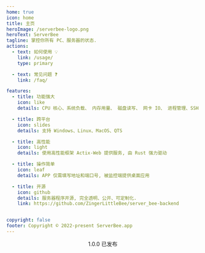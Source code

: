 ```yaml
---
home: true
icon: home
title: 主页
heroImage: /serverbee-logo.png
heroText: ServerBee
tagline: 掌控你所有 PC、服务器的状态.
actions:
  - text: 如何使用 💡
    link: /usage/
    type: primary

  - text: 常见问题 ❓
    link: /faq/

features:
  - title: 功能强大
    icon: like
    details: CPU 核心、系统负载、 内存用量、 磁盘读写、 网卡 IO、 进程管理、SSH 终端

  - title: 跨平台
    icon: slides
    details: 支持 Windows、Linux、MacOS、QTS

  - title: 高性能
    icon: light
    details: 使用高性能框架 Actix-Web 提供服务, 由 Rust 强力驱动

  - title: 操作简单
    icon: leaf
    details: APP 仅需填写地址和端口号, 被监控端提供桌面应用

  - title: 开源
    icon: github
    details: 服务器程序开源, 完全透明、公开、可定制化.
    link: https://github.com/ZingerLittleBee/server_bee-backend


copyright: false
footer: Copyright © 2022-present ServerBee.app
---
```


<div align="center" style="margin-top: 10px">
<a target="_blank" href="https://apps.apple.com/us/app/serverbee/id6443553714"><img src="/dl.svg"  alt=""/></a>
<br />
<span style="font-size: 14px">1.0.0 已发布</span>

</div>
